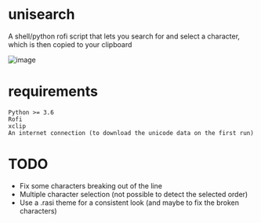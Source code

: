 # unisearch
A shell/python rofi script that lets you search for and select a character, which is then copied to your clipboard

![image](https://user-images.githubusercontent.com/13610073/50249109-c2aca800-03e5-11e9-8c00-2b8da48115c5.png)

# requirements
```
Python >= 3.6
Rofi
xclip
An internet connection (to download the unicode data on the first run)
```

# TODO
- Fix some characters breaking out of the line
- Multiple character selection (not possible to detect the selected order)
- Use a .rasi theme for a consistent look (and maybe to fix the broken characters)

